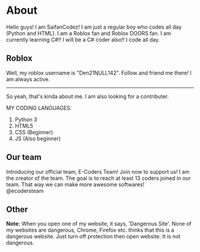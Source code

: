 # About
Hello guys! I am SaifanCodez! I am just a regular boy who codes all day (Python and HTML). I am a Roblox fan and Roblox DOORS fan.
I am currently learning C#!! I will be a C# coder also!! I code all day.

## Roblox
Well, my roblox username is "Den21NULL142". Follow and friend me there! I am always active.

-----------------------------------------------

So yeah, that's kinda about me.
I am also looking for a contributer.

MY CODING LANGUAGES:
1. Python 3
2. HTML5
3. CSS (Beginner)
4. JS (Also beginner)

## Our team
Introducing our official team, E-Coders Team! Join now to support us! I am the creator of the team. The goal is to reach at least 13 coders joined in our team. That way we can make more awesome softwares!
<br>
@ecodersteam

## Other
**Note:** When you open one of my website, it says, 'Dangerous Site'. None of my websites are dangerous, Chrome, Firefox etc. thinks that this is a dangerous website. Just turn off protection then open website. It is not dangerous.
